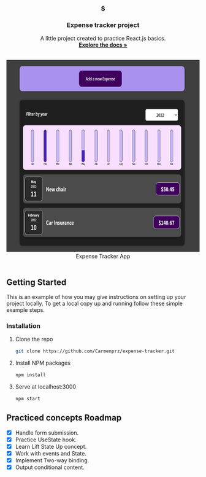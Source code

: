 <h3 align="center">$</h3>
<h3 align="center">Expense tracker project</h3>

<p align="center">
    A little project created to practice React.js basics.
    <br />
    <a href="https://github.com/Carmenprz/expense-tracker"><strong>Explore the docs »</strong></a>
    <br />
</p>
<br />
<div align="center">
    <img src="public/screenshot.png" alt="app screen shot" height="500px">
    </br>
    <figcaption>Expense Tracker App</figcaption>
</div>
<br />

## Getting Started

This is an example of how you may give instructions on setting up your project locally.
To get a local copy up and running follow these simple example steps.

### Installation

1. Clone the repo
   ```sh
   git clone https://github.com/Carmenprz/expense-tracker.git
   ```
2. Install NPM packages
   ```sh
   npm install
   ```
3. Serve at localhost:3000
   ```sh
   npm start
   ```

## Practiced concepts Roadmap

- [x] Handle form submission.
- [x] Practice UseState hook.
- [x] Learn Lift State Up concept.
- [X] Work with events and State.
- [x] Implement Two-way binding.
- [x] Output conditional content.
